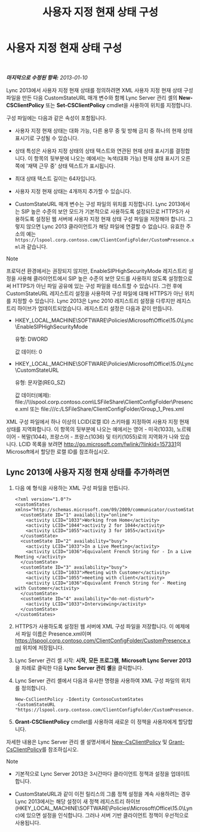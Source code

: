 ﻿---
title: 사용자 지정 현재 상태 구성
TOCTitle: 사용자 지정 현재 상태 구성
ms:assetid: e17364a8-8b93-45fc-a614-c80e45435d42
ms:mtpsurl: https://technet.microsoft.com/ko-kr/library/Gg398997(v=OCS.15)
ms:contentKeyID: 52056974
ms.date: 08/24/2015
mtps_version: v=OCS.15
ms.translationtype: HT
---

# 사용자 지정 현재 상태 구성

 

_**마지막으로 수정된 항목:** 2013-01-10_

Lync 2013에서 사용자 지정 현재 상태를 정의하려면 XML 사용자 지정 현재 상태 구성 파일을 만든 다음 CustomStateURL 매개 변수와 함께 Lync Server 관리 셸의 **New-CSClientPolicy** 또는 **Set-CSClientPolicy** cmdlet을 사용하여 위치를 지정합니다.

구성 파일에는 다음과 같은 속성이 포함됩니다.

  - 사용자 지정 현재 상태는 대화 가능, 다른 용무 중 및 방해 금지 중 하나의 현재 상태 표시기로 구성될 수 있습니다.

  - 상태 특성은 사용자 지정 상태의 상태 텍스트와 연관된 현재 상태 표시기를 결정합니다. 이 항목의 뒷부분에 나오는 예에서는 녹색(대화 가능) 현재 상태 표시기 오른쪽에 '재택 근무 중' 상태 텍스트가 표시됩니다.

  - 최대 상태 텍스트 길이는 64자입니다.

  - 사용자 지정 현재 상태는 4개까지 추가할 수 있습니다.

  - CustomStateURL 매개 변수는 구성 파일의 위치를 지정합니다. Lync 2013에서는 SIP 높은 수준의 보안 모드가 기본적으로 사용하도록 설정되므로 HTTPS가 사용하도록 설정된 웹 서버에 사용자 지정 현재 상태 구성 파일을 저장해야 합니다. 그렇지 않으면 Lync 2013 클라이언트가 해당 파일에 연결할 수 없습니다. 유효한 주소의 예는 `https://lspool.corp.contoso.com/ClientConfigFolder/CustomPresence.xml`과 같습니다.


> [!NOTE]
> 프로덕션 환경에서는 권장되지 않지만, EnableSIPHighSecurityMode 레지스트리 설정을 사용해 클라이언트에서 SIP 높은 수준의 보안 모드를 사용하지 않도록 설정함으로써 HTTPS가 아닌 파일 공유에 있는 구성 파일을 테스트할 수 있습니다. 그런 후에 CustomStateURL 레지스트리 설정을 사용하여 구성 파일에 대해 HTTPS가 아닌 위치를 지정할 수 있습니다. Lync 2013은 Lync 2010 레지스트리 설정을 다루지만 레지스트리 하이브가 업데이트되었습니다. 레지스트리 설정은 다음과 같이 만듭니다. 
> <UL>
> <LI>
> <P>HKEY_LOCAL_MACHINE\SOFTWARE\Policies\Microsoft\Office\15.0\Lync\EnableSIPHighSecurityMode</P>
> <P>유형: DWORD</P>
> <P>값 데이터: 0</P>
> <LI>
> <P>HKEY_LOCAL_MACHINE\SOFTWARE\Policies\Microsoft\Office\15.0\Lync\CustomStateURL</P>
> <P>유형: 문자열(REG_SZ)</P>
> <P>값 데이터(예제): file://\\lspool.corp.contoso.com\LSFileShare\ClientConfigFolder\Presence.xml 또는 file:///c:/LSFileShare/ClientConfigFolder/Group_1_Pres.xml</P></LI></UL>



XML 구성 파일에서 하나 이상의 LCID(로캘 ID) 스키마를 지정하여 사용자 지정 현재 상태를 지역화합니다. 이 항목의 뒷부분에 나오는 예에서는 영어 - 미국(1033), 노르웨이어 - 복말(1044), 프랑스어 - 프랑스(1036) 및 터키(1055)로의 지역화가 나와 있습니다. LCID 목록을 보려면 <http://go.microsoft.com/fwlink/?linkid=157331>의 Microsoft에서 할당한 로캘 ID를 참조하십시오.

## Lync 2013에 사용자 지정 현재 상태를 추가하려면

1.  다음 예 형식을 사용하는 XML 구성 파일을 만듭니다.
    
        <?xml version="1.0"?>
        <customStates xmlns="http://schemas.microsoft.com/09/2009/communicator/customStates">
          <customState ID="1" availability="online">
            <activity LCID="1033">Working from Home</activity>
            <activity LCID="1044">activity 2 for 1044</activity>
            <activity LCID="1055">activity 3 for 1055</activity>
          </customState>
          <customState ID="2" availability="busy">
            <activity LCID="1033">In a Live Meeting</activity>
            <activity LCID="1036">Equivalent French String for - In a Live Meeting </activity>
          </customState>
          <customState ID="3" availability="busy">
            <activity LCID="1033">Meeting with Customer</activity>
            <activity LCID="1055">meeting with client</activity>
            <activity LCID="1036">Equivalent French String for - Meeting with Customer</activity>
          </customState>
          <customState ID="4" availability="do-not-disturb">
            <activity LCID="1033">Interviewing</activity>
          </customState>
        </customStates>

2.  HTTPS가 사용하도록 설정된 웹 서버에 XML 구성 파일을 저장합니다. 이 예제에서 파일 이름은 Presence.xml이며 https://lspool.corp.contoso.com/ClientConfigFolder/CustomPresence.xml 위치에 저장됩니다.

3.  Lync Server 관리 셸 시작: **시작**, **모든 프로그램**, **Microsoft Lync Server 2013**을 차례로 클릭한 다음 **Lync Server 관리 셸**을 클릭합니다.

4.  Lync Server 관리 셸에서 다음과 유사한 명령을 사용하여 XML 구성 파일의 위치를 정의합니다.
    
        New-CsClientPolicy -Identity ContosoCustomStates 
        -CustomStateURL "https://lspool.corp.contoso.com/ClientConfigFolder/CustomPresence.xml"

5.  **Grant-CSClientPolicy** cmdlet를 사용하여 새로운 이 정책을 사용자에게 할당합니다.

자세한 내용은 Lync Server 관리 셸 설명서에서 [New-CsClientPolicy](https://docs.microsoft.com/en-us/powershell/module/skype/New-CsClientPolicy) 및 [Grant-CsClientPolicy](https://docs.microsoft.com/en-us/powershell/module/skype/Grant-CsClientPolicy)를 참조하십시오.


> [!NOTE]
> <UL>
> <LI>
> <P>기본적으로 Lync Server 2013은 3시간마다 클라이언트 정책과 설정을 업데이트합니다.</P>
> <LI>
> <P>CustomStateURL과 같이 이전 릴리스의 그룹 정책 설정을 계속 사용하려는 경우 Lync 2013에서는 해당 설정이 새 정책 레지스트리 하이브(HKEY_LOCAL_MACHINE\SOFTWARE\Policies\Microsoft\Office\15.0\Lync)에 있으면 설정을 인식합니다. 그러나 서버 기반 클라이언트 정책이 우선적으로 사용됩니다.</P></LI></UL>


